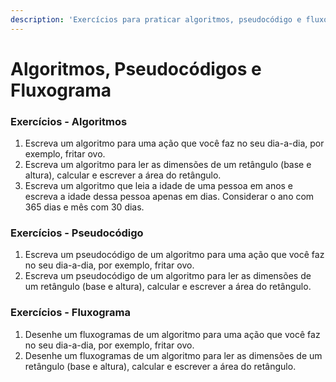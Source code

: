 ```yaml
---
description: 'Exercícios para praticar algoritmos, pseudocódigo e fluxograma'
---
```


# Algoritmos, Pseudocódigos e Fluxograma



### Exercícios - Algoritmos

1. Escreva um algoritmo para uma ação que você faz no seu dia-a-dia, por exemplo, fritar ovo.
2. Escreva um algoritmo para ler as dimensões de um retângulo \(base e altura\), calcular e escrever a área do retângulo.
3. Escreva um algoritmo que leia a idade de uma pessoa em anos e escreva a idade dessa pessoa  apenas em dias. Considerar o ano com 365 dias e mês com 30 dias.

### Exercícios - Pseudocódigo 

1. Escreva um pseudocódigo de um algoritmo para uma ação que você faz no seu dia-a-dia, por exemplo, fritar ovo.
2. Escreva um pseudocódigo de um algoritmo para ler as dimensões de um retângulo \(base e altura\), calcular e escrever a área do retângulo.

### Exercícios - Fluxograma

1. Desenhe um fluxogramas de um algoritmo para uma ação que você faz no seu dia-a-dia, por exemplo, fritar ovo.
2. Desenhe um fluxogramas de um algoritmo para ler as dimensões de um retângulo \(base e altura\), calcular e escrever a área do retângulo.



  

